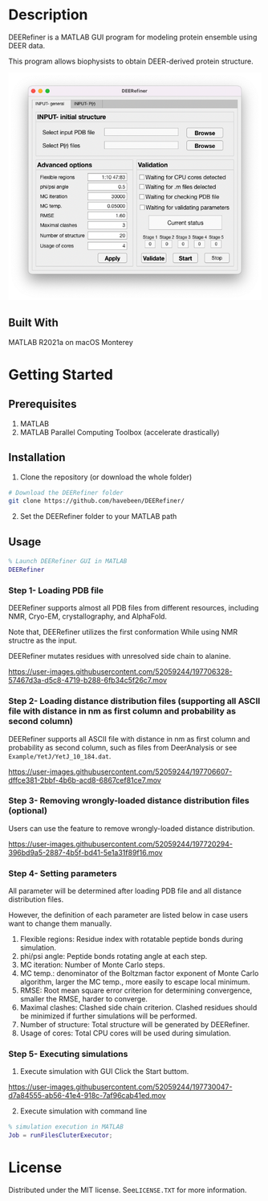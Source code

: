 # Description
DEERefiner is a MATLAB GUI program for modeling protein ensemble using DEER data. 

This program allows biophysists to obtain DEER-derived protein structure.

![Alt text](primaryPage.png?raw=true "Primary page")

## Built With
MATLAB R2021a on macOS Monterey

# Getting Started

## Prerequisites

1. MATLAB
2. MATLAB Parallel Computing Toolbox (accelerate drastically)

## Installation
1. Clone the repository (or download the whole folder)
```Bash
# Download the DEERefiner folder
git clone https://github.com/havebeen/DEERefiner/
```
2. Set the DEERefiner folder to your MATLAB path

## Usage
```MATLAB
% Launch DEERefiner GUI in MATLAB
DEERefiner
```
### Step 1- Loading PDB file

DEERefiner supports almost all PDB files from different resources, including NMR, Cryo-EM, crystallography, and AlphaFold.

Note that, DEERefiner utilizes the first conformation While using NMR structre as the input.

DEERefiner mutates residues with unresolved side chain to alanine.

https://user-images.githubusercontent.com/52059244/197706328-57467d3a-d5c8-4719-b288-6fb34c5f26c7.mov

### Step 2- Loading distance distribution files (supporting all ASCII file with distance in nm as first column and probability as second column)

DEERefiner supports all ASCII file with distance in nm as first column and probability as second column, such as files from DeerAnalysis or see `Example/YetJ/YetJ_10_184.dat`.

https://user-images.githubusercontent.com/52059244/197706607-dffce381-2bbf-4b6b-acd8-6867cef81ce7.mov

### Step 3- Removing wrongly-loaded distance distribution files (optional)

Users can use the feature to remove wrongly-loaded distance distribution.

https://user-images.githubusercontent.com/52059244/197720294-396bd9a5-2887-4b5f-bd41-5e1a31f89f16.mov

### Step 4- Setting parameters

All parameter will be determined after loading PDB file and all distance distribution files. 

However, the definition of each parameter are listed below in case users want to change them manually.

1. Flexible regions: Residue index with rotatable peptide bonds during simulation.
2. phi/psi angle: Peptide bonds rotating angle at each step.
3. MC iteration: Number of Monte Carlo steps.
4. MC temp.: denominator of the Boltzman factor exponent of Monte Carlo algorithm, larger the MC temp., more easily to escape local minimum.
5. RMSE: Root mean square error criterion for determining convergence, smaller the RMSE, harder to converge.
6. Maximal clashes: Clashed side chain criterion. Clashed residues should be minimized if further simulations will be performed.
7. Number of structure: Total structure will be generated by DEERefiner.
8. Usage of cores: Total CPU cores will be used during simulation.

### Step 5- Executing simulations
1. Execute simulation with GUI
  Click the Start buttom.

https://user-images.githubusercontent.com/52059244/197730047-d7a84555-ab56-41e4-918c-7af96cab41ed.mov
  
2. Execute simulation with command line
```MATLAB
% simulation execution in MATLAB
Job = runFilesCluterExecutor;
```

# License
Distributed under the MIT license. See`LICENSE.TXT` for more information.
